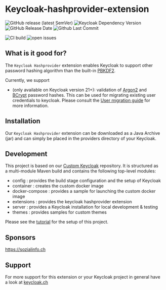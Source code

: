Keycloak-hashprovider-extension
===============

![GitHub release (latest SemVer)](https://img.shields.io/github/v/release/inventage/keycloak-password-hashprovider-extension?sort=semver)
![Keycloak Dependency Version](https://img.shields.io/badge/Keycloak-21.1.2-blue)
![GitHub Release Date](https://img.shields.io/github/release-date-pre/inventage/keycloak-password-hashprovider-extension)
![Github Last Commit](https://img.shields.io/github/last-commit/inventage/keycloak-password-hashprovider-extension)

![CI build](https://github.com/inventage/keycloak-password-hashprovider-extension/actions/workflows/build-pipeline.yml/badge.svg)
![open issues](https://img.shields.io/github/issues/inventage/keycloak-password-hashprovider-extension)

## What is it good for?

The `Keycloak Hashprovider` extension enables Keycloak to support other password hashing algorithm than the
built-in [PBKDF2](https://www.keycloak.org/docs/21.1.2/server_admin/#password-policy-types).

Currently, we support

- (only available on Keycloak version 21+): validation of [Argon2](https://en.wikipedia.org/wiki/Argon2)
  and [BCrypt](https://en.wikipedia.org/wiki/Bcrypt) password hashes. This can be used for migrating existing user
  credentials to keycloak. Please consult the [User migration guide](USER_MIGRATION_GUIDE.md) for more information.

## Installation

Our `Keycloak Hashprovider` extension can be downloaded as a Java Archive (jar) and can simply be placed in the
providers directory of your Keycloak.

## Development

This project is based on our [Custom Keycloak](https://github.com/inventage/keycloak-custom) repository. It is
structured as a multi-module Maven build and contains the following top-level modules:

- config  : provides the build stage configuration and the setup of Keycloak
- container : creates the custom docker image
- docker-compose : provides a sample for launching the custom docker image
- extensions : provides the keycloak hashprovider extension
- server : provides a Keycloak installation for local development & testing
- themes : provides samples for custom themes

Please see the [tutorial](https://keycloak.ch/keycloak-tutorials/tutorial-custom-keycloak/) for the setup of this
project.

## Sponsors

https://sozialinfo.ch

## Support

For more support for this extension or your Keycloak project in general have a look
at [keycloak.ch](https://keycloak.ch)
